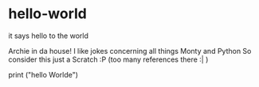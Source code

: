 # hello-world
it says hello to the world

Archie in da house! I like jokes concerning all things Monty and Python
So consider this just a Scratch :P (too many references there :| )

print ("hello Worlde")
